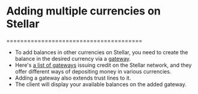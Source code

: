 # Adding multiple currencies on Stellar
=======================================

* To add balances in other currencies on Stellar, you need to create the balance in the desired currency via a [gateway](https://github.com/stellar/docs/blob/master/docs/Introduction-Gateways.md). 
* Here's [a list of gateways](gateway-list.md) issuing credit on the Stellar network, and they offer different ways of depositing money in various currencies.
* Adding a gateway also extends trust lines to it. 
* The client will display your available balances on the added gateway.

